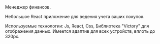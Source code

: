 Менеджер финансов.

Небольшое React приложение для ведения учета ваших покупок.

Используемые технологии: Js, React, Css, Библиотека "Victory" для отображения данных.
Имеется адаптив для всех устройств, вплоть до 320px.
